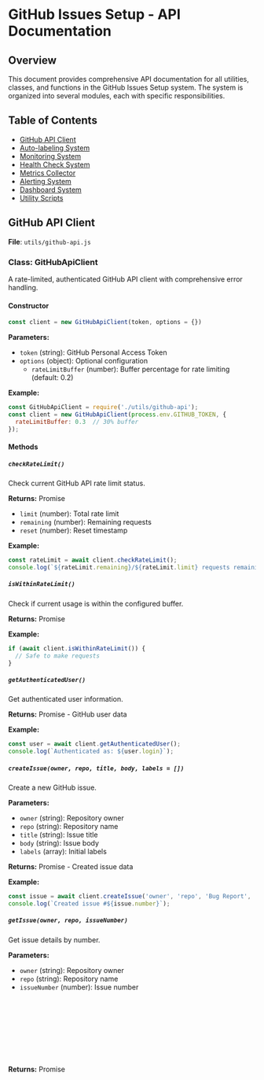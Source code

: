 # GitHub Issues Setup - API Documentation

## Overview

This document provides comprehensive API documentation for all utilities, classes, and functions in the GitHub Issues Setup system. The system is organized into several modules, each with specific responsibilities.

## Table of Contents

- [GitHub API Client](#github-api-client)
- [Auto-labeling System](#auto-labeling-system)
- [Monitoring System](#monitoring-system)
- [Health Check System](#health-check-system)  
- [Metrics Collector](#metrics-collector)
- [Alerting System](#alerting-system)
- [Dashboard System](#dashboard-system)
- [Utility Scripts](#utility-scripts)

## GitHub API Client

**File**: `utils/github-api.js`

### Class: GitHubApiClient

A rate-limited, authenticated GitHub API client with comprehensive error handling.

#### Constructor

```javascript
const client = new GitHubApiClient(token, options = {})
```

**Parameters:**
- `token` (string): GitHub Personal Access Token
- `options` (object): Optional configuration
  - `rateLimitBuffer` (number): Buffer percentage for rate limiting (default: 0.2)

**Example:**
```javascript
const GitHubApiClient = require('./utils/github-api');
const client = new GitHubApiClient(process.env.GITHUB_TOKEN, {
  rateLimitBuffer: 0.3  // 30% buffer
});
```

#### Methods

##### `checkRateLimit()`

Check current GitHub API rate limit status.

**Returns:** Promise<Object>
- `limit` (number): Total rate limit
- `remaining` (number): Remaining requests
- `reset` (number): Reset timestamp

**Example:**
```javascript
const rateLimit = await client.checkRateLimit();
console.log(`${rateLimit.remaining}/${rateLimit.limit} requests remaining`);
```

##### `isWithinRateLimit()`

Check if current usage is within the configured buffer.

**Returns:** Promise<boolean>

**Example:**
```javascript
if (await client.isWithinRateLimit()) {
  // Safe to make requests
}
```

##### `getAuthenticatedUser()`

Get authenticated user information.

**Returns:** Promise<Object> - GitHub user data

**Example:**
```javascript
const user = await client.getAuthenticatedUser();
console.log(`Authenticated as: ${user.login}`);
```

##### `createIssue(owner, repo, title, body, labels = [])`

Create a new GitHub issue.

**Parameters:**
- `owner` (string): Repository owner
- `repo` (string): Repository name  
- `title` (string): Issue title
- `body` (string): Issue body
- `labels` (array): Initial labels

**Returns:** Promise<Object> - Created issue data

**Example:**
```javascript
const issue = await client.createIssue('owner', 'repo', 'Bug Report', 'Description', ['bug', 'priority:high']);
console.log(`Created issue #${issue.number}`);
```

##### `getIssue(owner, repo, issueNumber)`

Get issue details by number.

**Parameters:**
- `owner` (string): Repository owner
- `repo` (string): Repository name
- `issueNumber` (number): Issue number

**Returns:** Promise<Object> - Issue data

##### `addLabels(owner, repo, issueNumber, labels)`

Add labels to an existing issue.

**Parameters:**
- `owner` (string): Repository owner
- `repo` (string): Repository name
- `issueNumber` (number): Issue number
- `labels` (array): Labels to add

**Returns:** Promise<Object> - Updated issue data

##### `syncLabels(owner, repo, labels)`

Create or update repository labels.

**Parameters:**
- `owner` (string): Repository owner
- `repo` (string): Repository name
- `labels` (array): Label definitions with name, color, description

**Returns:** Promise<Array> - Sync results

**Example:**
```javascript
const labels = [
  { name: 'bug', color: 'dc3545', description: 'Something is not working' },
  { name: 'enhancement', color: '28a745', description: 'New feature or request' }
];
const results = await client.syncLabels('owner', 'repo', labels);
```

## Auto-labeling System

**File**: `utils/auto-labeling.js`

### Functions

#### `analyzeIssueContent(title, body)`

Analyze issue content and return appropriate labels with confidence scores.

**Parameters:**
- `title` (string): Issue title
- `body` (string): Issue body

**Returns:** Object
- `labels` (array): Recommended labels
- `analysis` (object): Detailed analysis
  - `components` (array): Detected components
  - `priority` (string): Detected priority
  - `security` (boolean): Security issue flag
- `confidence` (number): Overall confidence score (0-1)

**Example:**
```javascript
const { analyzeIssueContent } = require('./utils/auto-labeling');

const analysis = analyzeIssueContent(
  'Bug in spec-analyst component',
  'The framework/agents/spec-analyst.md file has critical issues'
);

console.log('Labels:', analysis.labels);
console.log('Confidence:', analysis.confidence);
```

#### `detectComponents(content)`

Detect framework components mentioned in content.

**Parameters:**
- `content` (string): Combined title and body text

**Returns:** Array<string> - Component labels

#### `detectPriority(content)`

Detect priority level based on content keywords.

**Parameters:**
- `content` (string): Combined title and body text

**Returns:** string - Priority label

#### `isSecurityRelated(content)`

Check if issue is security-related.

**Parameters:**
- `content` (string): Combined title and body text

**Returns:** boolean

#### `generateLabelExplanation(labels, analysis)`

Generate human-readable explanation for applied labels.

**Parameters:**
- `labels` (array): Applied labels
- `analysis` (object): Analysis results

**Returns:** string - Explanation text

#### `testAccuracy(testCases)`

Test labeling accuracy against known test cases.

**Parameters:**
- `testCases` (array): Array of test objects with `title`, `body`, and `expected` labels

**Returns:** Object
- `accuracy` (number): Overall accuracy (0-1)
- `totalTests` (number): Number of tests
- `correctPredictions` (number): Number of correct predictions
- `results` (array): Detailed test results

**Example:**
```javascript
const testCases = [
  {
    title: 'Installation problem',
    body: 'install.sh script fails',
    expected: ['component:installation', 'priority:normal']
  }
];

const results = testAccuracy(testCases);
console.log(`Accuracy: ${(results.accuracy * 100).toFixed(1)}%`);
```

### Constants

#### `componentMappings`

Object mapping component labels to detection keywords.

#### `filePathMappings`

Object mapping component labels to file path patterns (higher priority).

#### `priorityKeywords`

Object mapping priority labels to detection keywords.

#### `securityKeywords`

Array of security-related keywords.

## Monitoring System

**File**: `monitoring/index.js`

### Class: MonitoringSystem

Main orchestration class for health checking, metrics collection, alerting, and dashboard generation.

#### Constructor

```javascript
const monitoring = new MonitoringSystem(options = {})
```

**Parameters:**
- `options` (object): Configuration options
  - `healthCheckInterval` (number): Health check interval in ms (default: 60000)
  - `metricsRetentionDays` (number): Metrics retention period (default: 30)
  - `alertCooldownPeriod` (number): Alert cooldown in ms (default: 300000)
  - `enableDashboard` (boolean): Enable dashboard generation (default: true)

#### Methods

##### `start(githubToken)`

Start the monitoring system with periodic health checks.

**Parameters:**
- `githubToken` (string): GitHub API token

**Returns:** Promise<void>

**Example:**
```javascript
const MonitoringSystem = require('./monitoring');
const monitoring = new MonitoringSystem({
  healthCheckInterval: 30000,  // 30 seconds
  enableDashboard: true
});

await monitoring.start(process.env.GITHUB_TOKEN);
```

##### `stop()`

Stop the monitoring system gracefully.

**Returns:** Promise<void>

##### `getStatus(githubToken)`

Get current system status including health, metrics, and alerts.

**Parameters:**
- `githubToken` (string): GitHub API token

**Returns:** Promise<Object>
- `timestamp` (string): Status timestamp
- `isMonitoring` (boolean): Monitoring system status
- `uptime` (number): System uptime in ms
- `health` (object): Health check results
- `metrics` (object): System metrics
- `alerts` (object): Active and recent alerts

##### `getDashboard(githubToken, format = 'html')`

Generate dashboard in specified format.

**Parameters:**
- `githubToken` (string): GitHub API token
- `format` (string): Output format ('html', 'json', 'text')

**Returns:** Promise<string|Object> - Dashboard data

##### `trackAutoLabeling(event)`

Track an auto-labeling event for metrics.

**Parameters:**
- `event` (object): Event data
  - `issueId` (string): Issue identifier
  - `accuracy` (number): Labeling accuracy
  - `confidence` (number): Confidence score
  - `processingTime` (number): Processing time in ms
  - `labelsApplied` (array): Applied labels

**Example:**
```javascript
monitoring.trackAutoLabeling({
  issueId: 'issue-123',
  accuracy: 0.95,
  confidence: 0.87,
  processingTime: 250,
  labelsApplied: ['component:api', 'priority:high']
});
```

##### `trackApiUsage(event)`

Track GitHub API usage event.

**Parameters:**
- `event` (object): API event data
  - `endpoint` (string): API endpoint
  - `responseTime` (number): Response time in ms
  - `statusCode` (number): HTTP status code
  - `success` (boolean): Success flag

##### `trackError(event)`

Track error event.

**Parameters:**
- `event` (object): Error event data
  - `component` (string): Component name
  - `errorType` (string): Error type
  - `errorMessage` (string): Error message
  - `severity` (string): Error severity

##### `testMonitoring(githubToken)`

Test all monitoring components.

**Parameters:**
- `githubToken` (string): GitHub API token

**Returns:** Promise<boolean> - Test success

## Health Check System

**File**: `monitoring/health-check.js`

### Class: HealthCheckSystem

Comprehensive system health monitoring with configurable thresholds.

#### Constructor

```javascript
const healthChecker = new HealthCheckSystem(options = {})
```

**Parameters:**
- `options` (object): Configuration options
  - `timeout` (number): Health check timeout (default: 30000)
  - `apiThresholds` (object): API performance thresholds
  - `labelingThresholds` (object): Auto-labeling thresholds

#### Methods

##### `performHealthCheck(githubToken)`

Perform comprehensive system health check.

**Parameters:**
- `githubToken` (string): GitHub API token

**Returns:** Promise<Object>
- `timestamp` (string): Check timestamp
- `overall` (string): Overall health status
- `components` (object): Individual component health
- `metrics` (object): Performance metrics
- `alerts` (array): Generated alerts
- `duration` (number): Check duration in ms

**Example:**
```javascript
const HealthCheckSystem = require('./monitoring/health-check');
const healthChecker = new HealthCheckSystem();

const health = await healthChecker.performHealthCheck(token);
console.log(`System status: ${health.overall}`);
```

##### `getQuickHealth(githubToken)`

Get quick health summary with minimal checks.

**Parameters:**
- `githubToken` (string): GitHub API token

**Returns:** Promise<Object> - Quick health summary

##### `getHealthHistory()`

Get historical health check data.

**Returns:** Array<Object> - Health check history

## Metrics Collector

**File**: `monitoring/metrics.js`

### Class: MetricsCollector

Comprehensive metrics collection and analysis system.

#### Constructor

```javascript
const metrics = new MetricsCollector(options = {})
```

**Parameters:**
- `options` (object): Configuration options
  - `retentionDays` (number): Data retention period (default: 30)
  - `enablePerformanceTracking` (boolean): Enable performance tracking

#### Methods

##### `getSystemSummary(options = {})`

Get comprehensive system metrics summary.

**Parameters:**
- `options` (object): Query options
  - `start` (number): Start timestamp
  - `end` (number): End timestamp

**Returns:** Object
- `timeRange` (object): Query time range
- `autoLabeling` (object): Auto-labeling metrics
- `apiUsage` (object): API usage metrics
- `performance` (object): Performance metrics
- `errors` (object): Error metrics

**Example:**
```javascript
const MetricsCollector = require('./monitoring/metrics');
const metrics = new MetricsCollector();

const summary = metrics.getSystemSummary({
  start: Date.now() - (24 * 60 * 60 * 1000),  // Last 24 hours
  end: Date.now()
});

console.log('API Success Rate:', summary.apiUsage.successRate);
```

##### `getAutoLabelingMetrics(options = {})`

Get detailed auto-labeling performance metrics.

**Returns:** Object
- `totalEvents` (number): Total labeling events
- `averageAccuracy` (number): Average accuracy
- `averageProcessingTime` (number): Average processing time
- `componentDetectionRate` (number): Component detection rate
- `manualOverrideRate` (number): Manual override rate

##### `exportMetrics(options = {})`

Export metrics data for external analysis.

**Parameters:**
- `options` (object): Export options
  - `format` (string): Export format ('json', 'csv')
  - `start` (number): Start timestamp
  - `end` (number): End timestamp

**Returns:** Object - Exportable metrics data

## Alerting System

**File**: `monitoring/alerts.js`

### Class: AlertingSystem

Intelligent alerting with configurable thresholds and notification channels.

#### Constructor

```javascript
const alerts = new AlertingSystem(options = {})
```

**Parameters:**
- `options` (object): Alert configuration
  - `errorRateThreshold` (number): Error rate threshold (default: 0.05)
  - `responseTimeThreshold` (number): Response time threshold in ms (default: 5000)
  - `accuracyThreshold` (number): Accuracy threshold (default: 0.85)
  - `cooldownPeriod` (number): Alert cooldown in ms (default: 300000)

#### Methods

##### `processHealthAlerts(healthStatus)`

Process health check results and generate alerts.

**Parameters:**
- `healthStatus` (object): Health check results

##### `processMetricsAlerts(metricsData)`

Process metrics data and generate alerts.

**Parameters:**
- `metricsData` (object): Metrics summary data

##### `getActiveAlerts()`

Get all currently active alerts.

**Returns:** Array<Object> - Active alerts

##### `getAlertHistory(options = {})`

Get alert history with filtering.

**Parameters:**
- `options` (object): Query options
  - `limit` (number): Maximum results
  - `component` (string): Filter by component
  - `level` (string): Filter by alert level

**Returns:** Array<Object> - Historical alerts

**Example:**
```javascript
const AlertingSystem = require('./monitoring/alerts');
const alerts = new AlertingSystem({
  errorRateThreshold: 0.03,  // 3% error rate
  responseTimeThreshold: 3000  // 3 seconds
});

const activeAlerts = alerts.getActiveAlerts();
console.log(`${activeAlerts.length} active alerts`);
```

##### `configureNotifications(config)`

Configure notification channels.

**Parameters:**
- `config` (object): Notification configuration
  - `email` (object): Email settings
  - `slack` (object): Slack settings
  - `webhook` (object): Webhook settings

## Dashboard System

**File**: `monitoring/dashboard.js`

### Class: DashboardSystem

Real-time dashboard generation with multiple output formats.

#### Constructor

```javascript
const dashboard = new DashboardSystem(healthChecker, metricsCollector, alertingSystem, options = {})
```

**Parameters:**
- `healthChecker` (HealthCheckSystem): Health check system instance
- `metricsCollector` (MetricsCollector): Metrics collector instance
- `alertingSystem` (AlertingSystem): Alerting system instance
- `options` (object): Dashboard options

#### Methods

##### `generateHTMLDashboard(githubToken)`

Generate full HTML dashboard with CSS and JavaScript.

**Parameters:**
- `githubToken` (string): GitHub API token

**Returns:** Promise<string> - Complete HTML dashboard

##### `generateJSONDashboard(githubToken)`

Generate dashboard data as JSON.

**Parameters:**
- `githubToken` (string): GitHub API token

**Returns:** Promise<Object> - Dashboard data

##### `generateTextSummary(githubToken)`

Generate text-based dashboard summary for CLI.

**Parameters:**
- `githubToken` (string): GitHub API token

**Returns:** Promise<string> - Text summary

**Example:**
```javascript
const DashboardSystem = require('./monitoring/dashboard');
const dashboard = new DashboardSystem(healthChecker, metrics, alerts);

// Generate HTML dashboard
const htmlDashboard = await dashboard.generateHTMLDashboard(token);

// Get JSON data
const jsonData = await dashboard.generateJSONDashboard(token);

// CLI summary
const textSummary = await dashboard.generateTextSummary(token);
console.log(textSummary);
```

## Utility Scripts

### Template Validation

**File**: `scripts/validate-templates.js`

Validates YAML issue templates for syntax and structure.

**Usage:**
```bash
npm run validate-templates
```

### Label Synchronization  

**File**: `scripts/sync-labels.js`

Synchronizes repository labels with defined label schema.

**Usage:**
```bash
GITHUB_TOKEN=token npm run sync-labels owner repo
```

**Example:**
```javascript
const GitHubApiClient = require('../utils/github-api');
const client = new GitHubApiClient(process.env.GITHUB_TOKEN);

const labels = [
  { name: 'component:api', color: '0052CC', description: 'API-related issues' },
  { name: 'priority:high', color: 'FF6B6B', description: 'High priority issues' }
];

await client.syncLabels('owner', 'repo', labels);
```

## Error Handling

All API methods implement comprehensive error handling:

```javascript
try {
  const result = await client.createIssue(owner, repo, title, body);
  // Handle success
} catch (error) {
  if (error.status === 401) {
    // Authentication error
  } else if (error.status === 403) {
    // Rate limit or permissions error
  } else if (error.status === 422) {
    // Validation error
  }
  // Handle error appropriately
}
```

## Rate Limiting

The GitHub API client automatically handles rate limiting:

- Maintains 20% buffer by default
- Automatically waits when rate limit is approaching
- Provides rate limit status in all responses
- Implements exponential backoff for retries

## Performance Considerations

### Memory Usage

- Metrics data is automatically cleaned up based on retention settings
- Health check history is limited to last 100 entries
- Alert history is capped at 1000 entries

### API Efficiency

- Batch operations where possible
- Implement caching for frequently accessed data
- Use conditional requests when supported

### Monitoring Overhead

- Health checks run every 60 seconds by default
- Metrics aggregation runs every 5 minutes
- Alert processing has built-in cooldown periods

## Examples

### Complete Monitoring Setup

```javascript
const MonitoringSystem = require('./monitoring');

// Initialize monitoring with custom thresholds
const monitoring = new MonitoringSystem({
  healthCheckInterval: 30000,
  apiThresholds: {
    responseTime: 3000,
    rateLimitBuffer: 0.3
  },
  labelingThresholds: {
    accuracy: 0.9,
    processingTime: 20000
  }
});

// Configure notifications
monitoring.configureNotifications({
  email: {
    enabled: true,
    recipients: ['admin@example.com']
  },
  slack: {
    enabled: true,
    webhook: 'https://hooks.slack.com/...'
  }
});

// Start monitoring
await monitoring.start(process.env.GITHUB_TOKEN);

// Track events
monitoring.trackAutoLabeling({
  issueId: '123',
  accuracy: 0.95,
  processingTime: 150
});

// Get dashboard
const dashboard = await monitoring.getDashboard(
  process.env.GITHUB_TOKEN, 
  'html'
);
```

### Auto-labeling Integration

```javascript
const { analyzeIssueContent } = require('./utils/auto-labeling');
const GitHubApiClient = require('./utils/github-api');

const client = new GitHubApiClient(process.env.GITHUB_TOKEN);

// Analyze and apply labels
async function processNewIssue(owner, repo, issueNumber) {
  const issue = await client.getIssue(owner, repo, issueNumber);
  const analysis = analyzeIssueContent(issue.title, issue.body);
  
  if (analysis.confidence > 0.8) {
    await client.addLabels(owner, repo, issueNumber, analysis.labels);
    console.log(`Applied labels: ${analysis.labels.join(', ')}`);
  }
  
  return analysis;
}
```

---

**API Version**: 1.0  
**Last Updated**: 2025-08-23  
**Compatible with**: Node.js 18.0.0+